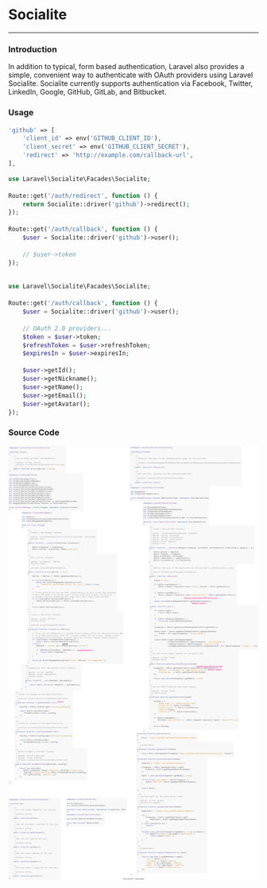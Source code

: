 # Socialite
-----------
### Introduction
In addition to typical, form based authentication, Laravel also provides a simple, convenient way to authenticate with OAuth providers using Laravel Socialite. Socialite currently supports authentication via Facebook, Twitter, LinkedIn, Google, GitHub, GitLab, and Bitbucket.

### Usage
~~~ php
'github' => [
    'client_id' => env('GITHUB_CLIENT_ID'),
    'client_secret' => env('GITHUB_CLIENT_SECRET'),
    'redirect' => 'http://example.com/callback-url',
],
~~~
~~~php
use Laravel\Socialite\Facades\Socialite;
 
Route::get('/auth/redirect', function () {
    return Socialite::driver('github')->redirect();
});
 
Route::get('/auth/callback', function () {
    $user = Socialite::driver('github')->user();
 
    // $user->token
});
~~~

~~~php

use Laravel\Socialite\Facades\Socialite;
 
Route::get('/auth/callback', function () {
    $user = Socialite::driver('github')->user();
 
    // OAuth 2.0 providers...
    $token = $user->token;
    $refreshToken = $user->refreshToken;
    $expiresIn = $user->expiresIn;

    $user->getId();
    $user->getNickname();
    $user->getName();
    $user->getEmail();
    $user->getAvatar();
});

~~~
### Source Code
![Laravel Socialite](../img/laravel/socialite.svg)